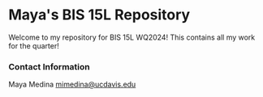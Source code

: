 # Maya's BIS 15L Repository
Welcome to my repository for BIS 15L WQ2024! This contains all my work for the quarter!
### Contact Information    
Maya Medina
mimedina@ucdavis.edu


